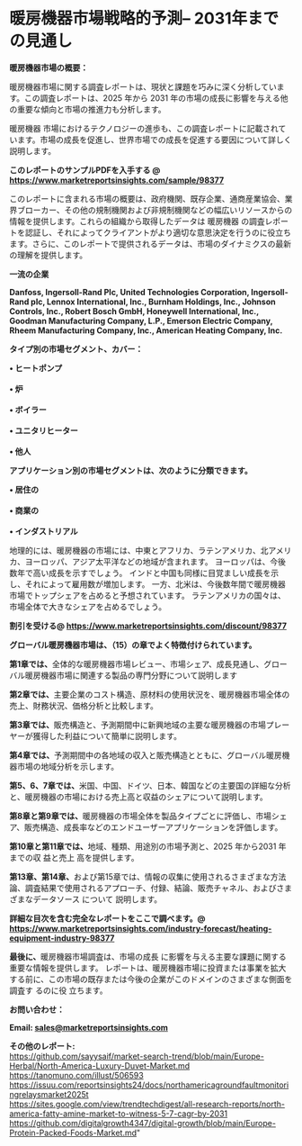 # 暖房機器市場戦略的予測– 2031年までの見通し

<strong><b>暖房機器市場の概要：</b></strong>

暖房機器市場に関する調査レポートは、現状と課題を巧みに深く分析しています。この調査レポートは、2025 年から 2031 年の市場の成長に影響を与える他の重要な傾向と市場の推進力も分析します。

暖房機器 市場におけるテクノロジーの進歩も、この調査レポートに記載されています。市場の成長を促進し、世界市場での成長を促進する要因について詳しく説明します。

<strong>このレポートのサンプルPDFを入手する @ <a href=https://www.marketreportsinsights.com/sample/98377>https://www.marketreportsinsights.com/sample/98377</a></strong>

このレポートに含まれる市場の概要は、政府機関、既存企業、通商産業協会、業界ブローカー、その他の規制機関および非規制機関などの幅広いリソースからの情報を提供します。これらの組織から取得したデータは 暖房機器 の調査レポートを認証し、それによってクライアントがより適切な意思決定を行うのに役立ちます。さらに、このレポートで提供されるデータは、市場のダイナミクスの最新の理解を提供します。

<strong>一流の企業</strong>

<strong><b>Danfoss, Ingersoll-Rand Plc, United Technologies Corporation, Ingersoll-Rand plc, Lennox International, Inc., Burnham Holdings, Inc., Johnson Controls, Inc., Robert Bosch GmbH, Honeywell International, Inc., Goodman Manufacturing Company, L.P., Emerson Electric Company, Rheem Manufacturing Company, Inc., American Heating Company, Inc.</b></strong>

<strong><b>タイプ別の市場セグメント、カバー：</b></strong>

<strong>• ヒートポンプ<br><br>• 炉<br><br>• ボイラー<br><br>• ユニタリヒーター<br><br>• 他人</strong>

<strong><b>アプリケーション別の市場セグメントは、次のように分類できます。</b></strong>

<strong>• 居住の<br><br>• 商業の<br><br>• インダストリアル</strong>

 地理的には、暖房機器の市場には、中東とアフリカ、ラテンアメリカ、北アメリカ、ヨーロッパ、アジア太平洋などの地域が含まれます。 ヨーロッパは、今後数年で高い成長を示すでしょう。 インドと中国も同様に目覚ましい成長を示し、それによって雇用数が増加します。 一方、北米は、今後数年間で暖房機器市場でトップシェアを占めると予想されています。 ラテンアメリカの国々は、市場全体で大きなシェアを占めるでしょう。

<strong>割引を受ける@ <a href=https://www.marketreportsinsights.com/discount/98377>https://www.marketreportsinsights.com/discount/98377</a></strong>

<strong><b>グローバル暖房機器市場は、（15）の章でよく特徴付けられています。</b></strong>

<strong><b>第</b></strong><strong><b>1章では、</b></strong>全体的な暖房機器市場レビュー、市場シェア、成長見通し、グローバル暖房機器市場に関連する製品の専門分野について説明します

<strong><b>第2章では、</b></strong>主要企業のコスト構造、原材料の使用状況を、暖房機器市場全体の売上、財務状況、価格分析と比較します。

<strong><b>第3章では、</b></strong>販売構造と、予測期間中に新興地域の主要な暖房機器の市場プレーヤーが獲得した利益について簡単に説明します。

<strong><b>第4章では、</b></strong>予測期間中の各地域の収入と販売構造とともに、グローバル暖房機器市場の地域分析を示します。

<strong><b>第5、6、7章では、</b></strong>米国、中国、ドイツ、日本、韓国などの主要国の詳細な分析と、暖房機器の市場における売上高と収益のシェアについて説明します。

<strong><b>第8章と第9章では、</b></strong>暖房機器の市場全体を製品タイプごとに評価し、市場シェア、販売構造、成長率などのエンドユーザーアプリケーションを評価します。

<strong><b>第10章と第11章では、</b></strong>地域、種類、用途別の市場予測と、2025 年から2031 年までの収 益と売上 高を提供します。

<strong><b>第13章、第14章、</b></strong>および第15章では、情報の収集に使用されるさまざまな方法論、調査結果で使用されるアプローチ、付録、結論、販売チャネル、およびさまざまなデータソース について 説明します。

<strong>詳細な目次を含む完全なレポートをここで調べます。@ <a href=https://www.marketreportsinsights.com/industry-forecast/heating-equipment-industry-98377>https://www.marketreportsinsights.com/industry-forecast/heating-equipment-industry-98377</a></strong>

<strong><b>最後に、</b></strong>暖房機器市場調査は、市場の成長 に影響を</a>与える主要な課題に関する重要な情報を提供します。 レポートは、暖房機器市場に投資または事業を拡大する前に、この市場の既存または今後の企業がこのドメインのさまざまな側面を調査す るのに役 立ちます。

<strong><b>お問い合わせ：</b></strong>

<strong>Email: </strong><a href=mailto:sales@marketreportsinsights.com><strong>sales@marketreportsinsights.com</strong></a>

<strong>その他のレポート:</strong>
<br>
<a href=https://github.com/sayysaif/market-search-trend/blob/main/Europe-Herbal/North-America-Luxury-Duvet-Market.md>https://github.com/sayysaif/market-search-trend/blob/main/Europe-Herbal/North-America-Luxury-Duvet-Market.md</a>
<br>
<a href=https://tanomuno.com/illust/506593>https://tanomuno.com/illust/506593</a>
<br>
<a href=https://issuu.com/reportsinsights24/docs/northamericagroundfaultmonitoringrelaysmarket2025t>https://issuu.com/reportsinsights24/docs/northamericagroundfaultmonitoringrelaysmarket2025t</a>
<br>
<a href=https://sites.google.com/view/trendtechdigest/all-research-reports/north-america-fatty-amine-market-to-witness-5-7-cagr-by-2031>https://sites.google.com/view/trendtechdigest/all-research-reports/north-america-fatty-amine-market-to-witness-5-7-cagr-by-2031</a>
<br>
<a href=https://github.com/digitalgrowth4347/digital-growth/blob/main/Europe-Protein-Packed-Foods-Market.md>https://github.com/digitalgrowth4347/digital-growth/blob/main/Europe-Protein-Packed-Foods-Market.md</a>"
